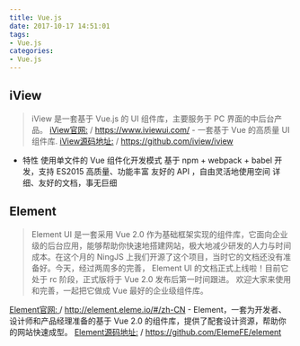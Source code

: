 ```yaml
---
title: Vue.js
date: 2017-10-17 14:51:01
tags:
- Vue.js
categories: 
- Vue.js
---
```


## iView ##
> iView 是一套基于 Vue.js 的 UI 组件库，主要服务于 PC 界面的中后台产品。
[iView官网:](https://www.iviewui.com/) / https://www.iviewui.com/ - 一套基于 Vue 的高质量 UI 组件库.
[iView源码地址:](https://github.com/iview/iview) / https://github.com/iview/iview

- 特性
	使用单文件的 Vue 组件化开发模式
	基于 npm + webpack + babel 开发，支持 ES2015
	高质量、功能丰富
	友好的 API ，自由灵活地使用空间
	详细、友好的文档，事无巨细

## Element ##
> Element UI 是一套采用 Vue 2.0 作为基础框架实现的组件库，它面向企业级的后台应用，能够帮助你快速地搭建网站，极大地减少研发的人力与时间成本。在这个月的 NingJS 上我们开源了这个项目，当时它的文档还没有准备好。今天，经过两周多的完善， Element UI 的文档正式上线啦！目前它处于 rc 阶段，正式版将于 Vue 2.0 发布后第一时间跟进。 欢迎大家来使用和完善，一起把它做成 Vue 最好的企业级组件库。

[Element官网: ](http://element.eleme.io/#/zh-CN) / http://element.eleme.io/#/zh-CN - Element，一套为开发者、设计师和产品经理准备的基于 Vue 2.0 的组件库，提供了配套设计资源，帮助你的网站快速成型。
[Element源码地址:](https://github.com/ElemeFE/element) / https://github.com/ElemeFE/element

